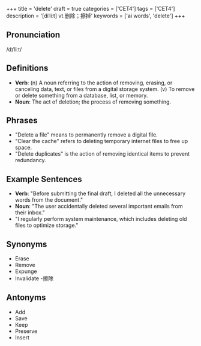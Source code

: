 +++
title = 'delete'
draft = true
categories = ['CET4']
tags = ['CET4']
description = '[diˈliːt] vt.删除；擦掉'
keywords = ['ai words', 'delete']
+++

## Pronunciation
/dɪˈliːt/

## Definitions
- **Verb**: (n) A noun referring to the action of removing, erasing, or canceling data, text, or files from a digital storage system. (v) To remove or delete something from a database, list, or memory.
- **Noun**: The act of deletion; the process of removing something.

## Phrases
- "Delete a file" means to permanently remove a digital file.
- "Clear the cache" refers to deleting temporary internet files to free up space.
- "Delete duplicates" is the action of removing identical items to prevent redundancy.

## Example Sentences
- **Verb**: "Before submitting the final draft, I deleted all the unnecessary words from the document."
- **Noun**: "The user accidentally deleted several important emails from their inbox."
- "I regularly perform system maintenance, which includes deleting old files to optimize storage."

## Synonyms
- Erase
- Remove
- Expunge
- Invalidate
-擦除

## Antonyms
- Add
- Save
- Keep
- Preserve
- Insert

